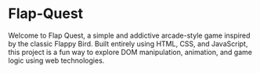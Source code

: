 # Flap-Quest
Welcome to Flap Quest, a simple and addictive arcade-style game inspired by the classic Flappy Bird. Built entirely using HTML, CSS, and JavaScript, this project is a fun way to explore DOM manipulation, animation, and game logic using web technologies.
